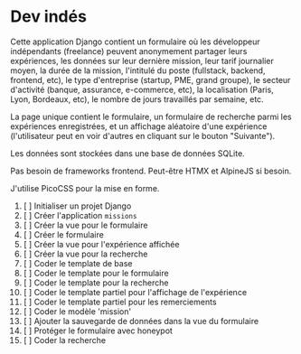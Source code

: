# Dev indés

Cette application Django contient un formulaire où les développeur indépendants
(freelance) peuvent anonymement partager leurs expériences, les données sur leur dernière
mission, leur tarif journalier moyen, la durée de la mission, l'intitulé du
poste (fullstack, backend, frontend, etc), le type d'entreprise (startup, PME,
grand groupe), le secteur d'activité (banque, assurance, e-commerce, etc), la
localisation (Paris, Lyon, Bordeaux, etc), le nombre de jours travaillés par
semaine, etc.

La page unique contient le formulaire, un formulaire de recherche parmi les
expériences enregistrées, et un affichage aléatoire d'une expérience
(l'utilisateur peut en voir d'autres en cliquant sur le bouton "Suivante").

Les données sont stockées dans une base de données SQLite.

Pas besoin de frameworks frontend. Peut-être HTMX et AlpineJS si besoin.

J'utilise PicoCSS pour la mise en forme.

1. [ ] Initialiser un projet Django
2. [ ] Créer l'application `missions`
3. [ ] Créer la vue pour le formulaire
4. [ ] Créer le formulaire
5. [ ] Créer la vue pour l'expérience affichée
6. [ ] Créer la vue pour la recherche
7. [ ] Coder le template de base
8. [ ] Coder le template pour le formulaire
9. [ ] Coder le template pour la recherche
10. [ ] Coder le template partiel pour l'affichage de l'expérience
11. [ ] Coder le template partiel pour les remerciements
12. [ ] Coder le modèle 'mission'
13. [ ] Ajouter la sauvegarde de données dans la vue du formulaire
14. [ ] Protéger le formulaire avec honeypot
15. [ ] Coder la recherche
